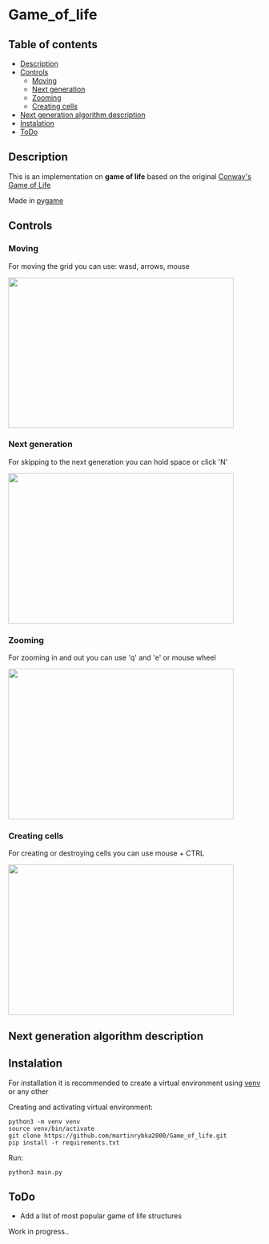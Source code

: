 # Game_of_life

## Table of contents  
  - [Description](#description)
  - [Controls](#controls)
    * [Moving](#moving)
    * [Next generation](#next-generation)
    * [Zooming](#zooming)
    * [Creating cells](#creating-cells)
  - [Next generation algorithm description](#next-generation-algorithm-description)
  - [Instalation](#instalation)
  - [ToDo](#todo)

## Description

This is an implementation on **game of life** based on the original [Conway's Game of Life](https://en.wikipedia.org/wiki/Conway%27s_Game_of_Life)

Made in [pygame](https://www.pygame.org/news)

## Controls

### Moving
For moving the grid you can use: wasd, arrows, mouse  
  
<img src="https://user-images.githubusercontent.com/39592198/124986292-c2279b80-e03b-11eb-9624-a09ca65af097.gif" width="450" height="300"/>

### Next generation
For skipping to the next generation you can hold space or click 'N'
  
<img src="https://user-images.githubusercontent.com/39592198/125062648-ebcdda80-e0ae-11eb-9f91-8e3adda1dbe6.gif" width="450" height="300"/>

### Zooming
For zooming in and out you can use 'q' and 'e' or mouse wheel
  
<img src="https://user-images.githubusercontent.com/39592198/125063783-33a13180-e0b0-11eb-8194-4b4f5f32c54e.gif" width="450" height="300"/>

### Creating cells
For creating or destroying cells you can use mouse + CTRL
  
<img src="https://user-images.githubusercontent.com/39592198/125063119-63036e80-e0af-11eb-8e0d-b17103dcee2e.gif" width="450" height="300"/>

## Next generation algorithm description

## Instalation
For installation it is recommended to create a virtual environment using [venv](https://docs.python.org/3/tutorial/venv.html) or any other  
  
Creating and activating virtual environment: 
```
python3 -m venv venv  
source venv/bin/activate  
git clone https://github.com/martinrybka2000/Game_of_life.git  
pip install -r requirements.txt
```  

Run:  
```
python3 main.py
```

## ToDo
- Add a list of most popular game of life structures

Work in progress..
